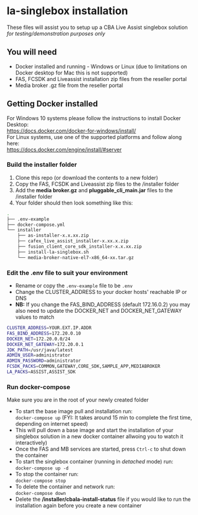 # la-singlebox installation

These files will assist you to setup up a CBA Live Assist singlebox solution *for testing/demonstration purposes only*

## You will need

- Docker installed and running - Windows or Linux (due to limitations on Docker desktop for Mac this is not supported)
- FAS, FCSDK and Liveassist installation zip files from the reseller portal
- Media broker .gz file from the reseller portal

## Getting Docker installed

For Windows 10 systems please follow the instructions to install Docker Desktop:  
<https://docs.docker.com/docker-for-windows/install/>  
For Linux systems, use one of the supported platforms and follow along here:  
<https://docs.docker.com/engine/install/#server>

### Build the installer folder

1. Clone this repo (or download the contents to a new folder)
2. Copy the FAS, FCSDK and Liveassist zip files to the /installer folder
3. Add the **media broker.gz** and **pluggable_cli_main.jar** files to the /installer folder
4. Your folder should then look something like this:

```bash
.
├── .env-example
├── docker-compose.yml
└── installer
    ├── as-installer-x.x.xx.zip
    ├── cafex_live_assist_installer-x.xx.x.zip
    ├── fusion_client_core_sdk_installer-x.x.xx.zip
    ├── install-la-singlebox.sh
    └── media-broker-native-el7-x86_64-xx.tar.gz
```

### Edit the **.env** file to suit your environment

- Rename or copy the `.env-example` file to be `.env`
- Change the CLUSTER_ADDRESS to your docker hosts' reachable IP or DNS
- **NB:** If you change the FAS_BIND_ADDRESS (default 172.16.0.2) you may also need to update the DOCKER_NET and DOCKER_NET_GATEWAY values to match

```bash
CLUSTER_ADDRESS=YOUR.EXT.IP.ADDR
FAS_BIND_ADDRESS=172.20.0.10
DOCKER_NET=172.20.0.0/24   
DOCKER_NET_GATEWAY=172.20.0.1
JDK_PATH=/usr/java/latest
ADMIN_USER=administrator
ADMIN_PASSWORD=administrator
FCSDK_PACKS=COMMON,GATEWAY,CORE_SDK,SAMPLE_APP,MEDIABROKER
LA_PACKS=ASSIST,ASSIST_SDK
```

### Run docker-compose

Make sure you are in the root of your newly created folder

- To start the base image pull and installation run:  
`docker-compose up` (FYI: It takes around 15 min to complete the first time, depending on internet speed)
- This will pull down a base image and start the installation of your singlebox solution in a new docker container allwoing you to watch it interactively)
- Once the FAS and MB services are started, press `Ctrl-c` to shut down the container
- To start the singlebox container (running in *detached* mode) run:  
`docker-compose up -d`
- To stop the container run:  
`docker-compose stop`
- To delete the container and network run:  
`docker-compose down`
- Delete the **/installer/cbala-install-status** file if you would like to run the installation again before you create a new container
